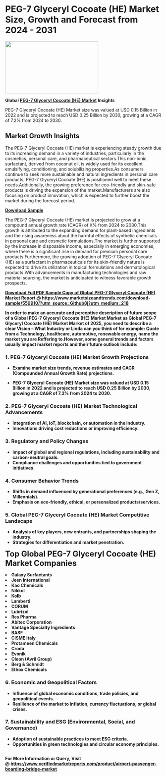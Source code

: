 <H1>PEG-7 Glyceryl Cocoate (HE) Market Size, Growth and Forecast from 2024 - 2031</H1><img class="aligncenter size-medium wp-image-584254" src="https://thirdeyenews.in/wp-content/uploads/2024/09/Global-Market-Research-300x168.jpeg" alt="" width="300" height="168" /><p><strong>Global&nbsp;<a href="https://www.marketsizeandtrends.com/download-sample/559910/?utm_source=Github8j?utm_medium=218">PEG-7 Glyceryl Cocoate (HE) Market</a> Insights</strong></p><p>PEG-7 Glyceryl Cocoate (HE) Market size was valued at USD 0.15 Billion in 2022 and is projected to reach USD 0.25 Billion by 2030, growing at a CAGR of 7.2% from 2024 to 2030.</p><p><h2>Market Growth Insights</h2> <p>The PEG-7 Glyceryl Cocoate (HE) market is experiencing steady growth due to its increasing demand in a variety of industries, particularly in the cosmetics, personal care, and pharmaceutical sectors.This non-ionic surfactant, derived from coconut oil, is widely used for its excellent emulsifying, conditioning, and solubilizing properties.As consumers continue to seek more sustainable and natural ingredients in personal care products, PEG-7 Glyceryl Cocoate (HE) is positioned well to meet these needs.Additionally, the growing preference for eco-friendly and skin-safe products is driving the expansion of the market.Manufacturers are also focusing on product innovation, which is expected to further boost the market during the forecast period.</p> <p><strong><a href="#">Download Sample</a></strong></p> <p>The PEG-7 Glyceryl Cocoate (HE) market is projected to grow at a compound annual growth rate (CAGR) of X% from 2024 to 2030.This growth is attributed to the expanding demand for plant-based ingredients and the rising awareness about the harmful effects of synthetic chemicals in personal care and cosmetic formulations.The market is further supported by the increase in disposable income, especially in emerging economies, where there is a significant rise in demand for premium personal care products.Furthermore, the growing adoption of PEG-7 Glyceryl Cocoate (HE) as a surfactant in pharmaceuticals for its skin-friendly nature is expected to drive its utilization in topical formulations and dermatological products.With advancements in manufacturing technologies and raw material sourcing, the market is anticipated to witness favorable growth prospects.</p> <p><strong><a href="#"></p><p><span class=""><strong>Download Full PDF Sample Copy of Global PEG-7 Glyceryl Cocoate (HE) Market Report</strong> @ <a href="https://www.marketsizeandtrends.com/download-sample/559910/?utm_source=Github8j?utm_medium=218" target="_blank">https://www.marketsizeandtrends.com/download-sample/559910/?utm_source=Github8j?utm_medium=218</a></span></p><p>In order to make an accurate and perceptive description of future scope of a Global&nbsp;PEG-7 Glyceryl Cocoate (HE) Market Market as Global&nbsp;PEG-7 Glyceryl Cocoate (HE) Market Market of 2025, you need to describe a clear Vision &ndash; What Industry or Linda can you think of for example: Quote from a Technology, healthcare, automotive, renewable energy, name the market you are Reffering to.However, some general trends and factors usually impact market reports and their future outlook include:</p><h3>1.&nbsp;<strong>PEG-7 Glyceryl Cocoate (HE) Market Growth Projections</strong></h3><ul><li>Examine market size trends, revenue estimates and CAGR (Compounded Annual Growth Rate) projections.</li><li><p>PEG-7 Glyceryl Cocoate (HE) Market size was valued at USD 0.15 Billion in 2022 and is projected to reach USD 0.25 Billion by 2030, growing at a CAGR of 7.2% from 2024 to 2030.</p></li></ul><h3>2.&nbsp;<strong>PEG-7 Glyceryl Cocoate (HE) Market Technological Advancements</strong></h3><ul><li>Integration of AI, IoT, blockchain, or automation in the industry.</li><li>Innovations driving cost reductions or improving efficiency.</li></ul><h3>3.&nbsp;<strong>Regulatory and Policy Changes</strong></h3><ul><li>Impact of global and regional regulations, including sustainability and carbon-neutral goals.</li><li>Compliance challenges and opportunities tied to government initiatives.</li></ul><h3>4.&nbsp;<strong>Consumer Behavior Trends</strong></h3><ul><li>Shifts in demand influenced by generational preferences (e.g., Gen Z, Millennials).</li><li>Emphasis on eco-friendly, ethical, or personalized products/services.</li></ul><h3>5.&nbsp;<strong>Global PEG-7 Glyceryl Cocoate (HE) Market Competitive Landscape</strong></h3><ul><li>Analysis of key players, new entrants, and partnerships shaping the industry.</li><li>Strategies for differentiation and market penetration.</li></ul><p data-pm-slice="1 1 []"><span style="color: inherit; font-family: inherit; font-size: 25px;">Top Global PEG-7 Glyceryl Cocoate (HE) Market Companies</span></p><div class="" data-test-id=""><p><li>Galaxy Surfactants</li><li> Jeen International</li><li> Kao Chemicals</li><li> Nikkol</li><li> Kolb</li><li> Lamberti</li><li> CORUM</li><li> Lubrizol</li><li> Res Pharma</li><li> Abitec Corporation</li><li> Vantage Specialty Ingredients</li><li> BASF</li><li> CISME Italy</li><li> Protameen Chemicals</li><li> Croda</li><li> Evonik</li><li> Oleon (Avril Group)</li><li> Berg & Schmidt</li><li> Ethox Chemicals</li></p></div><h3>6.&nbsp;<strong>Economic and Geopolitical Factors</strong></h3><ul><li>Influence of global economic conditions, trade policies, and geopolitical events.</li><li>Resilience of the market to inflation, currency fluctuations, or global crises.</li></ul><h3>7.&nbsp;<strong>Sustainability and ESG (Environmental, Social, and Governance)</strong></h3><ul><li>Adoption of sustainable practices to meet ESG criteria.</li><li>Opportunities in green technologies and circular economy principles.</li></ul><h2><strong style="font-size: 14px;">For More Information or Query, Visit @&nbsp;</strong><a style="background-color: #ffffff; font-size: 14px;" href="https://www.marketsizeandtrends.com/report/peg-7-glyceryl-cocoate-he-market/" target="_blank">https://www.verifiedmarketreports.com/product/airport-passenger-boarding-bridge-market</a></h2>